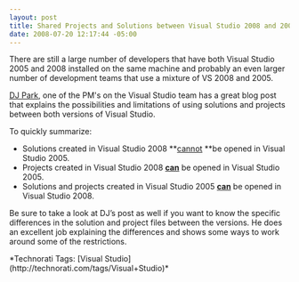 ```yaml
---
layout: post
title: Shared Projects and Solutions between Visual Studio 2008 and 2005
date: 2008-07-20 12:17:44 -05:00
---
```


There are still a large number of developers that have both Visual Studio 2005 and 2008 installed on the same machine and probably an even larger number of development teams that use a mixture of VS 2008 and 2005. 

[DJ Park](http://blogs.msdn.com/djpark/archive/2007/11/07/how-to-use-solutions-and-projects-between-visual-studio-2005-and-2008.aspx), one of the PM's on the Visual Studio team has a great blog post that explains the possibilities and limitations of using solutions and projects between both versions of Visual Studio.

To quickly summarize:

*   Solutions created in Visual Studio 2008 **<u>cannot</u> **be opened in Visual Studio 2005.
*   Projects created in Visual Studio 2008 **<u>can</u>** be opened in Visual Studio 2005.
*   Solutions and projects created in Visual Studio 2005 **<u>can</u>** be opened in Visual Studio 2008.  

Be sure to take a look at DJ’s post as well if you want to know the specific differences in the solution and project files between the versions. He does an excellent job explaining the differences and shows some ways to work around some of the restrictions.
  <div class="wlWriterSmartContent" id="scid:0767317B-992E-4b12-91E0-4F059A8CECA8:2f1f5406-f9cf-4395-a22e-69be4bcb0f64" style="padding-right: 0px; display: inline; padding-left: 0px; float: none; padding-bottom: 0px; margin: 0px; padding-top: 0px">*Technorati Tags: [Visual Studio](http://technorati.com/tags/Visual+Studio)*</div>
